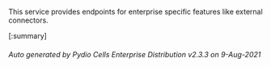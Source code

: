 






This service provides endpoints for enterprise specific features like external connectors.

[:summary]

###### Auto generated by Pydio Cells Enterprise Distribution v2.3.3 on 9-Aug-2021

